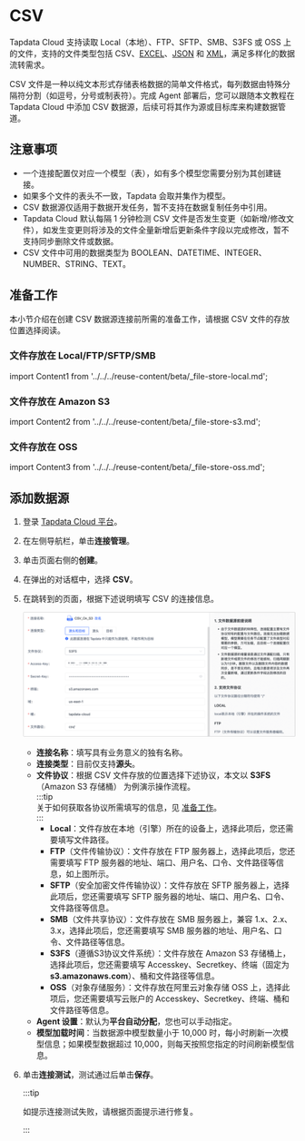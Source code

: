 # CSV

Tapdata Cloud 支持读取 Local（本地）、FTP、SFTP、SMB、S3FS 或 OSS 上的文件，支持的文件类型包括 CSV、[EXCEL](excel.md)、[JSON](json.md) 和 [XML](xml.md)，满足多样化的数据流转需求。

CSV 文件是一种以纯文本形式存储表格数据的简单文件格式，每列数据由特殊分隔符分割（如逗号，分号或制表符）。完成 Agent 部署后，您可以跟随本文教程在 Tapdata Cloud 中添加 CSV 数据源，后续可将其作为源或目标库来构建数据管道。

## 注意事项

- 一个连接配置仅对应一个模型（表），如有多个模型您需要分别为其创建链接。
- 如果多个文件的表头不一致，Tapdata 会取并集作为模型。
- CSV 数据源仅适用于数据开发任务，暂不支持在数据复制任务中引用。
- Tapdata Cloud 默认每隔 1 分钟检测 CSV 文件是否发生变更（如新增/修改文件），如发生变更则将涉及的文件全量新增后更新条件字段以完成修改，暂不支持同步删除文件或数据。
- CSV 文件中可用的数据类型为 BOOLEAN、DATETIME、INTEGER、NUMBER、STRING、TEXT。

## <span id="prerequisite">准备工作</span>

本小节介绍在创建 CSV 数据源连接前所需的准备工作，请根据 CSV 文件的存放位置选择阅读。

### 文件存放在 Local/FTP/SFTP/SMB

import Content1 from '../../../reuse-content/beta/_file-store-local.md';

<Content1 />


### 文件存放在 Amazon S3

import Content2 from '../../../reuse-content/beta/_file-store-s3.md';

<Content2 />


### 文件存放在 OSS


import Content3 from '../../../reuse-content/beta/_file-store-oss.md';

<Content3 />


## 添加数据源

1. 登录 [Tapdata Cloud 平台](https://cloud.tapdata.net/console/v3/)。

2. 在左侧导航栏，单击**连接管理**。

3. 单击页面右侧的**创建**。

4. 在弹出的对话框中，选择 **CSV**。

5. 在跳转到的页面，根据下述说明填写 CSV 的连接信息。

   ![连接 CSV](../../images/connect_csv.png)

   * **连接名称**：填写具有业务意义的独有名称。
   * **连接类型**：目前仅支持**源头**。
   * **文件协议**：根据 CSV 文件存放的位置选择下述协议，本文以 **S3FS**（Amazon S3 存储桶） 为例演示操作流程。     
     :::tip     
     关于如何获取各协议所需填写的信息，见 [准备工作](#prerequisite)。     
     :::
      * **Local**：文件存放在本地（引擎）所在的设备上，选择此项后，您还需要填写文件路径。
      * **FTP**（文件传输协议）：文件存放在 FTP 服务器上，选择此项后，您还需要填写 FTP 服务器的地址、端口、用户名、口令、文件路径等信息，如上图所示。
      * **SFTP**（安全加密文件传输协议）：文件存放在 SFTP 服务器上，选择此项后，您还需要填写 SFTP 服务器的地址、端口、用户名、口令、文件路径等信息。
      * **SMB**（文件共享协议）：文件存放在 SMB 服务器上，兼容 1.x、2.x、3.x，选择此项后，您还需要填写 SMB 服务器的地址、用户名、口令、文件路径等信息。
      * **S3FS**（遵循S3协议文件系统）：文件存放在 Amazon S3 存储桶上，选择此项后，您还需要填写 Accesskey、Secretkey、终端（固定为 **s3.amazonaws.com**）、桶和文件路径等信息。
      * **OSS**（对象存储服务）：文件存放在阿里云对象存储 OSS 上，选择此项后，您还需要填写云账户的 Accesskey、Secretkey、终端、桶和文件路径等信息。
   * **Agent 设置**：默认为**平台自动分配**，您也可以手动指定。
   * **模型加载时间**：当数据源中模型数量小于 10,000 时，每小时刷新一次模型信息；如果模型数据超过 10,000，则每天按照您指定的时间刷新模型信息。

6. 单击**连接测试**，测试通过后单击**保存**。

   :::tip

   如提示连接测试失败，请根据页面提示进行修复。

   :::

